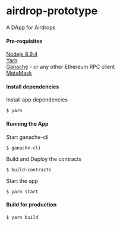 # airdrop-prototype
A DApp for Airdrops

#### Pre-requisites
[Nodejs 8.9.4](https://nodejs.org/download/release/v8.9.4/)<br />
[Yarn](https://yarnpkg.com/lang/en/docs/install/)<br />
[Ganache](https://github.com/trufflesuite/ganache-cli) - or any other Ethereum RPC client <br />
[MetaMask](https://metamask.io/)

#### Install dependencies
Install app dependencies
```
$ yarn
```

#### Running the App
Start ganache-cli
```
$ ganache-cli
```

Build and Deploy the contracts
```
$ build:contracts
```

Start the app
```
$ yarn start
```

#### Build for production
```
$ yarn build
```
